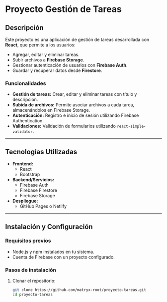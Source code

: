 # Proyecto Gestión de Tareas

## Descripción

Este proyecto es una aplicación de gestión de tareas desarrollada con **React**, que permite a los usuarios:
- Agregar, editar y eliminar tareas.
- Subir archivos a **Firebase Storage**.
- Gestionar autenticación de usuarios con **Firebase Auth**.
- Guardar y recuperar datos desde **Firestore**.

### Funcionalidades
- **Gestión de tareas:** Crear, editar y eliminar tareas con título y descripción.
- **Subida de archivos:** Permite asociar archivos a cada tarea, almacenándolos en Firebase Storage.
- **Autenticación:** Registro e inicio de sesión utilizando Firebase Authentication.
- **Validaciones:** Validación de formularios utilizando `react-simple-validator`.

---

## Tecnologías Utilizadas

- **Frontend:**
  - React
  - Bootstrap
- **Backend/Servicios:**
  - Firebase Auth
  - Firebase Firestore
  - Firebase Storage
- **Despliegue:**
  - GitHub Pages o Netlify

---

## Instalación y Configuración

### Requisitos previos
- Node.js y npm instalados en tu sistema.
- Cuenta de Firebase con un proyecto configurado.

### Pasos de instalación

1. Clonar el repositorio:
   ```bash
   git clone https://github.com/matryx-root/proyecto-tareas.git
   cd proyecto-tareas
